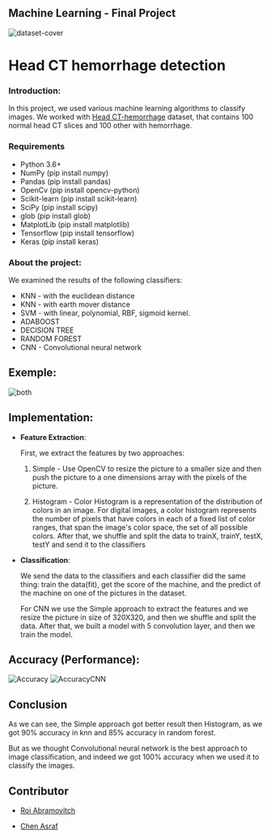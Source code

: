 
## Machine Learning - Final Project

![dataset-cover](https://user-images.githubusercontent.com/44756354/88648428-a697df00-d0cf-11ea-979e-7010b14c7fa9.jpg)
# Head CT hemorrhage detection

### Introduction:
In this project, we used various machine learning algorithms to classify images.
We worked with [Head CT-hemorrhage](https://www.kaggle.com/felipekitamura/head-ct-hemorrhage/?select=head_ct) dataset, that contains 100 normal head CT slices and 100 other with hemorrhage.

### Requirements
* Python 3.6+
* NumPy (pip install numpy)
* Pandas (pip install pandas)
* OpenCv (pip install opencv-python)
* Scikit-learn (pip install scikit-learn)
* SciPy (pip install scipy)
* glob (pip install glob)
* MatplotLib (pip install matplotlib)
* Tensorflow (pip install tensorflow)
* Keras (pip install keras)
### About the project:
We examined the results of the following classifiers:
* KNN - with the euclidean distance                      
* KNN - with earth mover distance            
* SVM - with linear, polynomial, RBF, sigmoid kernel.  
* ADABOOST
* DECISION TREE
* RANDOM FOREST
* CNN - Convolutional neural network

## Exemple:
![both](https://user-images.githubusercontent.com/44756354/88721518-3faa1280-d12f-11ea-8ddb-9ed9ba3aa8d2.png)


## Implementation:
- **Feature Extraction**: 

  First, we extract the features by two approaches:

  1) Simple - Use OpenCV to resize the picture to a smaller size and then push the picture to a one dimensions array with the pixels of the picture.
  
  2) Histogram - Color Histogram is a representation of the distribution of colors in an image. For digital images, a color histogram represents the number of pixels that                         have colors in each of a fixed list of color ranges, that span the image's color space, the set of all possible colors.
  After that, we shuffle and split the data to trainX, trainY, testX, testY and send it to the classifiers
  
- **Classification**:
    
    We send the data to the classifiers and each classifier did the same thing: train the data(fit), get the score of the machine, and the predict of the machine on one of the       pictures in the dataset.
    
   For CNN we use the Simple approach to extract the features and we resize the picture in size of 320X320, and then we shuffle and split the data.                                  After that, we built a model with 5 convolution layer, and then we train the model.
    
## Accuracy (Performance):

   ![Accuracy](https://user-images.githubusercontent.com/44756354/88837833-58730080-d1e1-11ea-8ea1-e31953694850.png)
   ![AccuracyCNN](https://user-images.githubusercontent.com/44756354/88838146-cd463a80-d1e1-11ea-89a0-956b01683913.png)

## Conclusion

   As we can see, the Simple approach got better result then Histogram, as we got 90% accuracy in knn and 85% accuracy in random forest.
   
   But as we thought Convolutional neural network is the best approach to image classification, and indeed we got 100% accuracy when we used it to classify the images.


## Contributor

* [Roi Abramovitch](https://www.linkedin.com/in/roi-abramovitch-04b62821/)

* [Chen Asraf](https://www.linkedin.com/in/chen-asaraf/)
